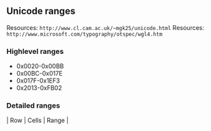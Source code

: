 ## Unicode ranges

Resources: `http://www.cl.cam.ac.uk/~mgk25/unicode.html`
Resources: `http://www.microsoft.com/typography/otspec/wgl4.htm`

### Highlevel ranges

- 0x0020-0x00BB
- 0x00BC-0x017E
- 0x017F-0x1EF3
- 0x2013-0xFB02

### Detailed ranges

| Row   | Cells      | Range    |
